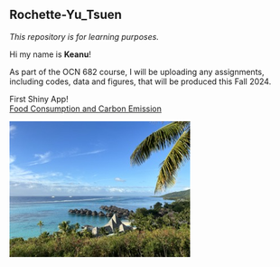 ## Rochette-Yu_Tsuen

_This repository is for learning purposes._

Hi my name is **Keanu**! 

As part of the OCN 682 course, I will be uploading any assignments, including codes, data and figures, that will be produced this Fall 2024.

First Shiny App!  
[Food Consumption and Carbon Emission](https://keanuryt.shinyapps.io/Food_emission_app/)

![Moorea Viewpoint](Photos/moorea_view.jpeg)

